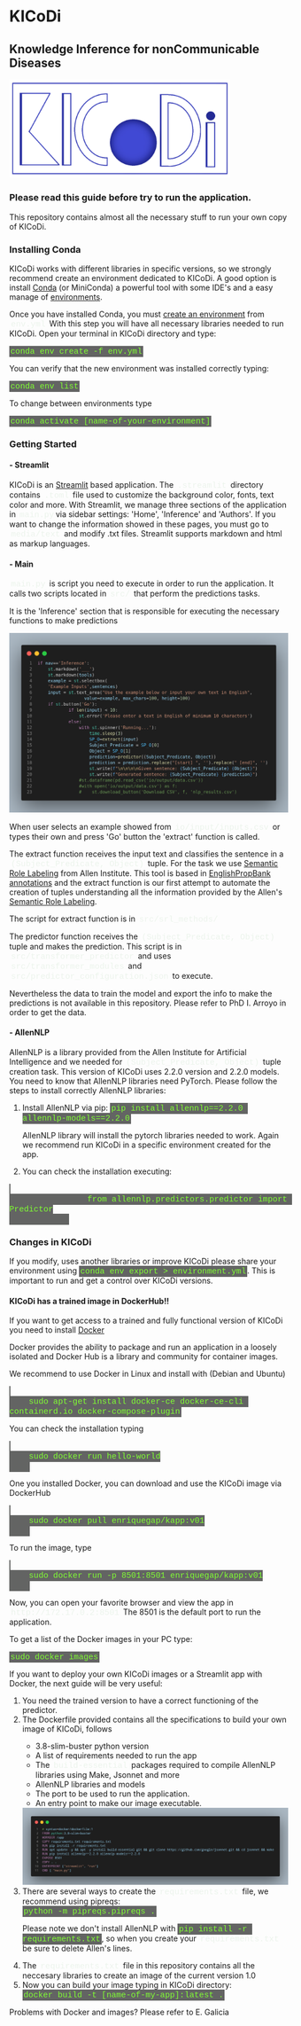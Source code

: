 <html>
    <style>
    code {
    font-family: Consolas,"courier new";
    color: #80FF33;
    background-color: #636463;
    padding: 2px;
    font-size: 105%;
    }
    highl {
    font-family: Consolas,"courier new";
    color: #ECF4EC;
    padding: 3px;
    font-size: 106%;
    }
    </style>
    <h1>KICoDi</h1>
    <h2>Knowledge Inference for nonCommunicable Diseases</h2>
    <img src="media/logo.png" width=400 alt="logo">
    <h3>Please read this guide before try to run the application.</h3>
    <p>
    This repository contains almost all the necessary stuff to run your own copy of KICoDi.
    </p>
    <div>
        <h3>Installing Conda</h3>
        <p>KICoDi works with different libraries in specific versions, so we strongly recommend create an environment dedicated to KICoDi. A good option is install <a href="https://www.anaconda.com/products/distribution" target="_blank">Conda</a> (or MiniConda) a powerful tool with some IDE's and a easy manage of <a href="https://docs.conda.io/projects/conda/en/4.6.0/_downloads/52a95608c49671267e40c689e0bc00ca/conda-cheatsheet.pdf" target="_blank">environments</a>. 
        </p>
        <p>Once you have installed Conda, you must <a href="https://docs.conda.io/projects/conda/en/latest/user-guide/tasks/manage-environments.html" target="_blank">create an environment</a> from <highl>env.yml</highl> With this step you will have all necessary libraries needed to run KICoDi. Open your terminal in KICoDi directory and type:
        </p>
        <code>conda env create -f env.yml</code>
        <p>
        You can verify that the new environment was installed correctly typing:
        </p>
        <code>conda env list</code>
        <p>To change between environments type</p>
        <code>conda activate [name-of-your-environment]</code>
    </div>
    <div>
        <h3>Getting Started</h3>
        <h4>- Streamlit</h4>
        <p>KICoDi is an <a href="https://docs.streamlit.io/library/get-started" target="_blank">Streamlit</a> based application. The <highl>.streamlit</highl> directory contains <highl>.toml</highl> file used to customize the background color, fonts, text color and more. With Streamlit, we manage three sections of the application in <highl>main.py</highl>via sidebar settings: 'Home', 'Inference' and 'Authors'. If you want to change the information showed in these pages, you must go to <highl>media/text</highl> and modify .txt files. Streamlit supports markdown and html as markup languages. </p>
        <h4>- Main</h4>
        <p><highl>main.py</highl> is script you need to execute in order to run the application. It calls two scripts located in <highl>src/</highl> that perform the predictions tasks.
        </p>
        <p>It is the 'Inference' section that is responsible for executing the necessary functions to make predictions</p>
        <img src="inference.png">
        <p>When user selects an example showed from <highl>io/input/inputs.csv</highl> or types their own and press 'Go' button the 'extract' function is called.</p>
        <p>The extract function receives the input text and classifies the sentence in a <highl>(Subject_Predicate, Object)</highl> tuple. For the task we use <a href="https://demo.allennlp.org/semantic-role-labeling" target="_blank">Semantic Role Labeling</a> from Allen Institute. This tool is based in <a href="https://verbs.colorado.edu/propbank/EPB-Annotation-Guidelines.pdf" target="_blank">EnglishPropBank annotations</a> and the extract function is our first attempt to automate  the creation of tuples understanding all the information provided by the Allen's <a href="https://web.stanford.edu/~jurafsky/slp3/slides/22_SRL.pdf" target="_blank">Semantic Role Labeling</a>.</p>
        <p>The script for extract function is in <highl>src/srl_methods/</highl> </p>
        <p>The predictor function receives the <highl>(Subject_Predicate, Object)</highl> tuple and makes the prediction. This script is in <highl>src/transformer_predictor</highl> and uses <highl>src/transformer_modules</highl> and <highl>src/predictor_configuration.json</highl> to execute.
        </p>
        <p>Nevertheless the data to train the model and export the info to make the predictions is not available in this repository. Please refer to PhD I. Arroyo in order to get the data.
        </p>
        <h4>- AllenNLP</h4>
        <p>AllenNLP is a library provided from the Allen Institute for Artificial Intelligence and we needed for <highl>(Subject_Predicate, Object)</highl> tuple creation task. This version of KICoDi uses 2.2.0 version and 2.2.0 models. You need to know that AllenNLP libraries need PyTorch. Please follow the steps to install correctly AllenNLP libraries:
        <ol>
            <li>Install AllenNLP via pip: <code>pip install allennlp==2.2.0 allennlp-models==2.2.0</code></li>
            <p>AllenNLP library will install the pytorch libraries needed to work. Again we recommend run KICoDi in a specific environment created for the app.</p>
            <li>You can check the installation executing:</li>
        </ol>
            <code>
                from allennlp.predictors.predictor import Predictor
            </code>
        </p>
    </div>
    <div>
    <h3>Changes in KICoDi</h3>
    <p>If you modify, uses another libraries or improve KICoDi please share your environment using <code>conda env export > environment.yml</code>. This is important to run and get a control over KICoDi versions.</p>
    <h4>KICoDi has a trained image in DockerHub!!</h4>
    <p>If you want to get access to a trained and fully functional version of KICoDi you need to install <a href="https://docs.docker.com/get-started/overview/" target="_blank">Docker</a></p>
    <p>Docker provides the ability to package and run an application in a loosely isolated and Docker Hub is a
    library and community for container images.</p>
    <p>We recommend to use Docker in Linux and install with (Debian and Ubuntu)</p>
    <code>
    sudo apt-get install docker-ce docker-ce-cli containerd.io docker-compose-plugin</code>
    <p>You can check the installation typing</p>
    <code>
    sudo docker run hello-world
    </code>
    <p>One you installed Docker, you can download and use the KICoDi image via DockerHub</p>
    <code>
    sudo docker pull enriquegap/kapp:v01
    </code>
    <p>To run the image, type</p>
    <code>
    sudo docker run -p 8501:8501 enriquegap/kapp:v01
    </code>
    <p>Now, you can open your favorite browser and view the app in <highl>http://172.17.0.2:8501</highl> The 8501 is the default port to run the application.</p>
    <p>To get a list of the Docker images in your PC type:</p>
    <code>sudo docker images</code>
    <p>If you want to deploy your own KICoDi images or a Streamlit app with Docker, the next guide will be very useful:</p>
    <ol>
        <li>You need the trained version to have a correct functioning of the predictor.</li>
        <li>The Dockerfile provided contains all the specifications to build your own image of KICoDi, follows</li>
        <ul>
            <li>3.8-slim-buster python version</li>
            <li>A list of requirements needed to run the app</li>
            <li>The <highl>build-essential</highl> packages required to compile AllenNLP libraries using Make, Jsonnet and more</li>
            <li>AllenNLP libraries and models</li>
            <li>The port to be used to run the application.</li>
            <li>An entry point to make our image executable.</li>
        </ul>
        <img src="docker.png">
        <li>There are several ways to create the <highl>requirements.txt</highl> file, we recommend using pipreqs:</li>
        <code>python -m pipreqs.pipreqs .</code>
        <p>Please note we don't install AllenNLP with <code>pip install -r requirements.txt</code>, so when you create your <highl>requirements.txt</highl> be sure to delete Allen's lines.</p>
        <li>The <highl>requirements.txt</highl> file in this repository contains all the neccesary libraries to create an image of the current version 1.0</li>
        <li>Now you can build your image typing in KICoDi directory:</li>
        <code>docker build -t [name-of-my-app]:latest .</code>
    </ol>
    <p>Problems with Docker and images? Please refer to E. Galicia</p>
    </div>
</html>